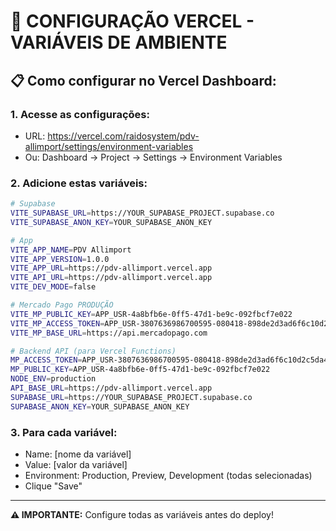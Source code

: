 # 🚀 CONFIGURAÇÃO VERCEL - VARIÁVEIS DE AMBIENTE

## 📋 **Como configurar no Vercel Dashboard:**

### 1. **Acesse as configurações:**
   - URL: https://vercel.com/raidosystem/pdv-allimport/settings/environment-variables
   - Ou: Dashboard → Project → Settings → Environment Variables

### 2. **Adicione estas variáveis:**

```bash
# Supabase
VITE_SUPABASE_URL=https://YOUR_SUPABASE_PROJECT.supabase.co
VITE_SUPABASE_ANON_KEY=YOUR_SUPABASE_ANON_KEY

# App
VITE_APP_NAME=PDV Allimport
VITE_APP_VERSION=1.0.0
VITE_APP_URL=https://pdv-allimport.vercel.app
VITE_API_URL=https://pdv-allimport.vercel.app
VITE_DEV_MODE=false

# Mercado Pago PRODUÇÃO
VITE_MP_PUBLIC_KEY=APP_USR-4a8bfb6e-0ff5-47d1-be9c-092fbcf7e022
VITE_MP_ACCESS_TOKEN=APP_USR-3807636986700595-080418-898de2d3ad6f6c10d2c5da46e68007d2-167089193
VITE_MP_BASE_URL=https://api.mercadopago.com

# Backend API (para Vercel Functions)
MP_ACCESS_TOKEN=APP_USR-3807636986700595-080418-898de2d3ad6f6c10d2c5da46e68007d2-167089193
MP_PUBLIC_KEY=APP_USR-4a8bfb6e-0ff5-47d1-be9c-092fbcf7e022
NODE_ENV=production
API_BASE_URL=https://pdv-allimport.vercel.app
SUPABASE_URL=https://YOUR_SUPABASE_PROJECT.supabase.co
SUPABASE_ANON_KEY=YOUR_SUPABASE_ANON_KEY
```

### 3. **Para cada variável:**
   - Name: [nome da variável]
   - Value: [valor da variável]
   - Environment: Production, Preview, Development (todas selecionadas)
   - Clique "Save"

---
**⚠️ IMPORTANTE:** Configure todas as variáveis antes do deploy!
